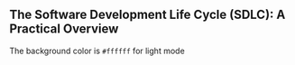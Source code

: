 ## 	The Software Development Life Cycle (SDLC): A Practical Overview 
The background color is `#ffffff` for light mode 
